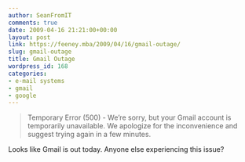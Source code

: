 ```yaml
---
author: SeanFromIT
comments: true
date: 2009-04-16 21:21:00+00:00
layout: post
link: https://feeney.mba/2009/04/16/gmail-outage/
slug: gmail-outage
title: Gmail Outage
wordpress_id: 168
categories:
- e-mail systems
- gmail
- google
---
```


<blockquote>Temporary Error (500) - We’re sorry, but your Gmail account is temporarily unavailable. We apologize for the inconvenience and suggest trying again in a few minutes.</blockquote>

Looks like Gmail is out today. Anyone else experiencing this issue?
